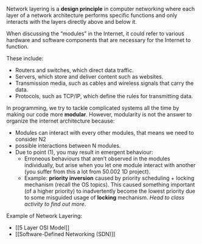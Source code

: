 Network layering is a **design principle** in computer networking where each layer of a network architecture performs specific functions and only interacts with the layers directly above and below it.

When discussing the “modules” in the Internet, it could refer to various hardware and software components that are necessary for the Internet to function.

These include:
- Routers and switches, which direct data traffic.
- Servers, which store and deliver content such as websites.
- Transmission media, such as cables and wireless signals that carry the data.
- Protocols, such as TCP/IP, which define the rules for transmitting data.

In programming, we try to tackle complicated systems all the time by making our code more **modular**. However, modularity is not the answer to organize the internet architecture because:
- Modules can interact with every other modules, that means we need to consider N2
- possible interactions between N modules.
- Due to point (1), you may result in emergent behaviour:
    - Erroneous behaviours that aren’t observed in the modules individually, but arise when you let one module interact with another (you suffer from this a lot from 50.002 1D project).
    - Example: **priority inversion** caused by priority scheduling + locking mechanism (recall the OS topics). This caused something important (of a higher priority) to inadvertently become the lowest priority due to some misguided usage of **locking** mechanism. _Head to class activity to find out more_.

Example of Network Layering: 
- [[5 Layer OSI Model]]
- [[Software-Defined Networking (SDN)]] 